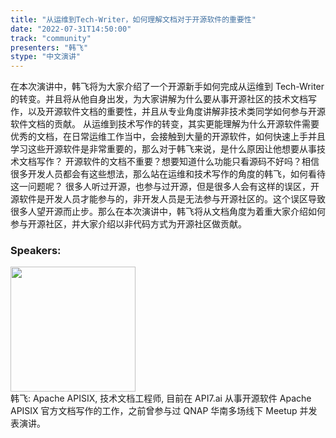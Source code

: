 ```yaml
---
title: "从运维到Tech-Writer，如何理解文档对于开源软件的重要性"
date: "2022-07-31T14:50:00"
track: "community"
presenters: "韩飞"
stype: "中文演讲"
---
```

在本次演讲中，韩飞将为大家介绍了一个开源新手如何完成从运维到 Tech-Writer 的转变。并且将从他自身出发，为大家讲解为什么要从事开源社区的技术文档写作，以及开源软件文档的重要性，并且从专业角度讲解非技术类同学如何参与开源软件文档的贡献。
从运维到技术写作的转变，其实更能理解为什么开源软件需要优秀的文档，在日常运维工作当中，会接触到大量的开源软件，如何快速上手并且学习这些开源软件是非常重要的，那么对于韩飞来说，是什么原因让他想要从事技术文档写作？
开源软件的文档不重要？想要知道什么功能只看源码不好吗？相信很多开发人员都会有这些想法，那么站在运维和技术写作的角度的韩飞，如何看待这一问题呢？
很多人听过开源，也参与过开源，但是很多人会有这样的误区，开源软件是开发人员才能参与的，非开发人员是无法参与开源社区的。这个误区导致很多人望开源而止步。那么在本次演讲中，韩飞将从文档角度为着重大家介绍如何参与开源社区，并大家介绍以非代码方式为开源社区做贡献。
 ### Speakers: 
 <img src="images/speaker/1111.png" width="200" /><br>韩飞: Apache APISIX, 技术文档工程师, 目前在 API7.ai 从事开源软件 Apache APISIX 官方文档写作的工作，之前曾参与过 QNAP 华南多场线下 Meetup 并发表演讲。

 
